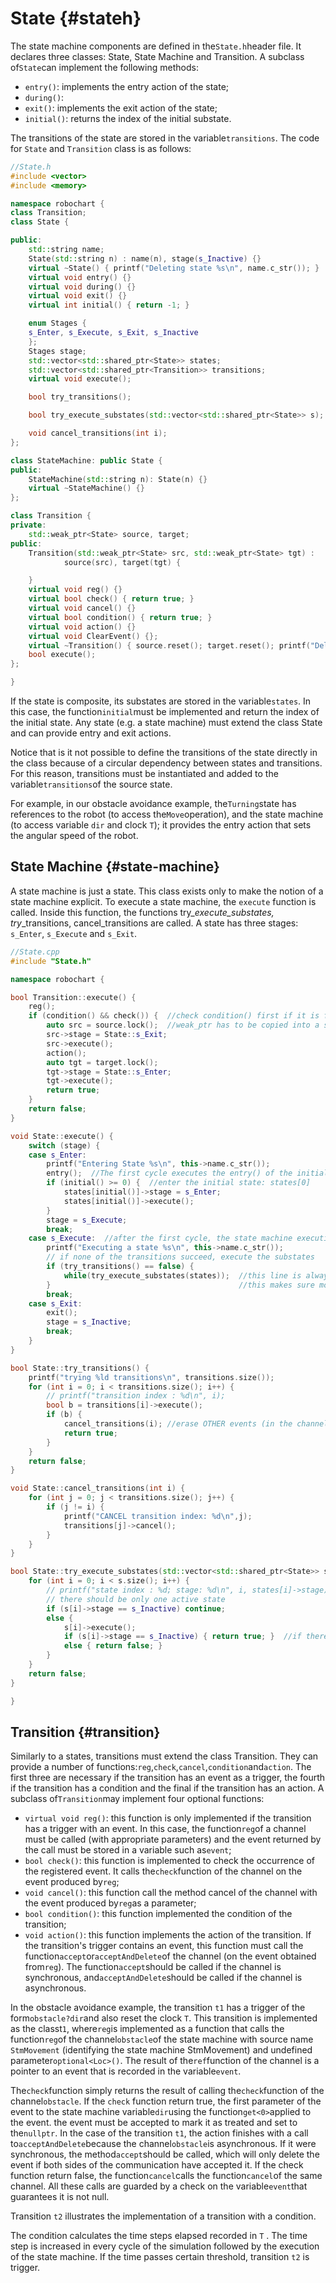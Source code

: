 # State {#stateh}

The state machine components are defined in the`State.h`header file. It declares three classes: State, State Machine and Transition. A subclass of`State`can implement the following methods:

* `entry()`: implements the entry action of the state;
* `during()`: 
* `exit()`: implements the exit action of the state;
* `initial()`: returns the index of the initial substate.

The transitions of the state are stored in the variable`transitions`. The code for `State` and `Transition` class is as follows:

```cpp
//State.h
#include <vector>
#include <memory>

namespace robochart {
class Transition;
class State {

public:
    std::string name;
    State(std::string n) : name(n), stage(s_Inactive) {}
    virtual ~State() { printf("Deleting state %s\n", name.c_str()); }
    virtual void entry() {}
    virtual void during() {}
    virtual void exit() {}
    virtual int initial() { return -1; }

    enum Stages {
    s_Enter, s_Execute, s_Exit, s_Inactive
    };
    Stages stage;
    std::vector<std::shared_ptr<State>> states;
    std::vector<std::shared_ptr<Transition>> transitions;
    virtual void execute();         

    bool try_transitions();

    bool try_execute_substates(std::vector<std::shared_ptr<State>> s);

    void cancel_transitions(int i);
};

class StateMachine: public State {
public:
    StateMachine(std::string n): State(n) {}
    virtual ~StateMachine() {}
};

class Transition {
private:
    std::weak_ptr<State> source, target;
public:
    Transition(std::weak_ptr<State> src, std::weak_ptr<State> tgt) :
            source(src), target(tgt) {

    }
    virtual void reg() {}
    virtual bool check() { return true; }
    virtual void cancel() {}
    virtual bool condition() { return true; }
    virtual void action() {}
    virtual void ClearEvent() {};
    virtual ~Transition() { source.reset(); target.reset(); printf("Deleting transition\n");}
    bool execute();
};

}
```

If the state is composite, its substates are stored in the variable`states`. In this case, the function`initial`must be implemented and return the index of the initial state. Any state \(e.g. a state machine\) must extend the class State and can provide entry and exit actions.

Notice that is it not possible to define the transitions of the state directly in the class because of a circular dependency between states and transitions. For this reason, transitions must be instantiated and added to the variable`transitions`of the source state.

For example, in our obstacle avoidance example, the`Turning`state has references to the robot \(to access the`Move`operation\), and the state machine \(to access variable `dir`  and clock `T`\); it provides the entry action that sets the angular speed of the robot.

## State Machine {#state-machine}

A state machine is just a state. This class exists only to make the notion of a state machine explicit. To execute a state machine, the `execute` function is called. Inside this function, the functions try\__execute\_substates, try_\_transitions,  cancel\_transitions are called. A state has three stages: `s_Enter`, `s_Execute` and `s_Exit`.

```cpp
//State.cpp
#include "State.h"

namespace robochart {

bool Transition::execute() {
    reg();
    if (condition() && check()) {  //check condition() first if it is false no need to perform check()
        auto src = source.lock();  //weak_ptr has to be copied into a shared_ptr before usage
        src->stage = State::s_Exit;
        src->execute();
        action();
        auto tgt = target.lock();
        tgt->stage = State::s_Enter;
        tgt->execute();
        return true;
    }
    return false;
}

void State::execute() {
    switch (stage) {
    case s_Enter:
        printf("Entering State %s\n", this->name.c_str());
        entry();  //The first cycle executes the entry() of the initial state of the state machine; entry() of stm is empty
        if (initial() >= 0) {  //enter the initial state: states[0]
            states[initial()]->stage = s_Enter;  
            states[initial()]->execute();
        }
        stage = s_Execute;
        break;
    case s_Execute:  //after the first cycle, the state machine execution always starts here as it is always in s_Execute stage
        printf("Executing a state %s\n", this->name.c_str());
        // if none of the transitions succeed, execute the substates
        if (try_transitions() == false) {
            while(try_execute_substates(states));  //this line is always executed as the state machine (which is treated as a composite state) has 0 transitions; hence its substates are executed
        }                                          //this makes sure more than one transition can happen at one cycle
        break;
    case s_Exit:
        exit();
        stage = s_Inactive;
        break;
    }
}

bool State::try_transitions() {
    printf("trying %ld transitions\n", transitions.size());
    for (int i = 0; i < transitions.size(); i++) {
        // printf("transition index : %d\n", i);
        bool b = transitions[i]->execute();
        if (b) {
            cancel_transitions(i); //erase OTHER events (in the channel) already registered by the transitions of this state, as the state tried its every possible transitions
            return true;
        }
    }
    return false;
}

void State::cancel_transitions(int i) {
    for (int j = 0; j < transitions.size(); j++) {
        if (j != i) {
            printf("CANCEL transition index: %d\n",j);
            transitions[j]->cancel();
        }
    }
}

bool State::try_execute_substates(std::vector<std::shared_ptr<State>> s) {
    for (int i = 0; i < s.size(); i++) {
        // printf("state index : %d; stage: %d\n", i, states[i]->stage);
        // there should be only one active state 
        if (s[i]->stage == s_Inactive) continue;
        else {
            s[i]->execute();
            if (s[i]->stage == s_Inactive) { return true; }  //if there is any transition happened; loop it again.
            else { return false; }
        }
    }
    return false;
}

}
```

## Transition {#transition}

Similarly to a states, transitions must extend the class Transition. They can provide a number of functions:`reg`,`check`,`cancel`,`condition`and`action`. The first three are necessary if the transition has an event as a trigger, the fourth if the transition has a condition and the final if the transition has an action. A subclass of`Transition`may implement four optional functions:

* `virtual void reg()`: this function is only implemented if the transition has a trigger with an event. In this case, the function`reg`of a channel must be called \(with appropriate parameters\) and the event returned by the call must be stored in a variable such as`event`;
* `bool check()`: this function is implemented to check the occurrence of the registered event. It calls the`check`function of the channel on the event produced by`reg`;
* `void cancel()`: this function call the method cancel of the channel with the event produced by`reg`as a parameter;
* `bool condition()`: this function implemented the condition of the transition;
* `void action()`: this function implements the action of the transition. If the transition's trigger contains an event, this function must call the function`accept`or`acceptAndDelete`of the channel \(on the event obtained from`reg`\). The function`accept`should be called if the channel is synchronous, and`acceptAndDelete`should be called if the channel is asynchronous.

In the obstacle avoidance example, the transition `t1` has a trigger of the form`obstacle?dir`and also reset the clock `T`. This transition is implemented as the classt`1`, where`reg`is implemented as a function that calls the function`reg`of the channel`obstacle`of the state machine with source name `StmMovement` \(identifying the state machine StmMovement\) and undefined parameter`optional<Loc>()`. The result of the`ref`function of the channel is a pointer to an event that is recorded in the variable`event`.

The`check`function simply returns the result of calling the`check`function of the channel`obstacle`. If the `check` function return true, the first parameter of the event to the state machine variable`dir`using the function`get<0>`applied to the event.  the event must be accepted to mark it as treated and set to the`nullptr`. In the case of the transition `t1`, the action finishes with a call to`acceptAndDelete`because the channel`obstacle`is asynchronous. If it were synchronous, the method`accept`should be called, which will only delete the event if both sides of the communication have accepted it. If the check function return false, the function`cancel`calls the function`cancel`of the same channel. All these calls are guarded by a check on the variable`event`that guarantees it is not null.

Transition `t2` illustrates the implementation of a transition with a condition.

The condition calculates the time steps elapsed recorded in `T` . The time step is increased in every cycle of the simulation followed by the execution of the state machine. If the time passes certain threshold, transition `t2` is trigger.

